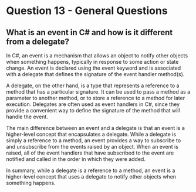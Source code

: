 # Question 13 - General Questions

## What is an event in C# and how is it different from a delegate?

In C#, an event is a mechanism that allows an object to notify other objects when something happens, typically in response to some action or state change. An event is declared using the event keyword and is associated with a delegate that defines the signature of the event handler method(s).

A delegate, on the other hand, is a type that represents a reference to a method that has a particular signature. It can be used to pass a method as a parameter to another method, or to store a reference to a method for later execution. Delegates are often used as event handlers in C#, since they provide a convenient way to define the signature of the method that will handle the event.

The main difference between an event and a delegate is that an event is a higher-level concept that encapsulates a delegate. While a delegate is simply a reference to a method, an event provides a way to subscribe to and unsubscribe from the events raised by an object. When an event is raised, all of the event handlers that have subscribed to the event are notified and called in the order in which they were added.

In summary, while a delegate is a reference to a method, an event is a higher-level concept that uses a delegate to notify other objects when something happens.